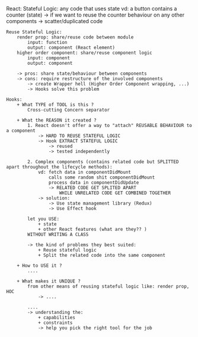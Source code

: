 React: 
    Stateful Logic: 
        any code that uses state 
        vd: a button contains a counter (state) 
        -> if we want to reuse the counter behaviour on any other components
            -> scatter/duplicated code 

    Reuse Stateful Logic: 
        render prop: share/reuse code between module 
            input: function 
            output: component (React element)
        higher order component: share/reuse component logic 
            input: component 
            output: component 

        -> pros: share state/behaviour between components 
        -> cons: require restructure of the involved components 
            -> create Wrapper hell (Higher Order Component wrapping, ...) 
            -> Hooks solve this problem 
        
    Hooks: 
        + What TYPE of TOOL is this ?
            Cross-cutting Concern separator

        + What the REASON it created ? 
            1. React doesn't offer a way to "attach" REUSABLE BEHAVIOUR to a component 
                -> HARD TO REUSE STATEFUL LOGIC 
                -> Hook EXTRACT STATEFUL LOGIC 
                    -> reused
                    -> tested independently 

            2. Complex components (contains related code but SPLITTED apart throughout the lifecycle methods): 
                vd: fetch data in componentDidMount
                    calls some random shit componentDidMount
                    process data in componentDidUpdate
                    -> RELATED CODE GET SPLITED APART 
                        WHILE UNRELATED CODE GET COMBINED TOGETHER 
                -> solution:
                    -> Use state management library (Redux)
                    -> Use Effect hook

            let you USE:
                + state 
                + other React features (what are they?? )
            WITHOUT WRITING A CLASS 

            -> the kind of problems they best suited:
                + Reuse stateful logic 
                + Split the related code into the same component 

        + How to USE it ? 
            ....

        + What makes it UNIQUE ? 
            from other means of reusing stateful logic like: render prop, HOC
                -> ....

            ....
            -> understanding the: 
                + capabilities 
                + constraints 
                -> help you pick the right tool for the job 

        